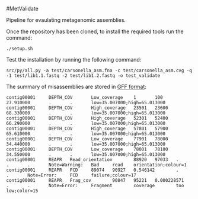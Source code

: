 #MetValidate

Pipeline for evaulating metagenomic assemblies.

Once the repository has been cloned, to install the required tools run the command:
```
./setup.sh
```

Test the installation by running the following command:

```
src/py/all.py -a test/carsonella_asm.fna -c test/carsonella_asm.cvg -q -1 test/lib1.1.fastq -2 test/lib1.2.fastq -o test_validate
```

The summary of misassemblies are stored in [GFF format](http://www.sanger.ac.uk/resources/software/gff/spec.html):

```
contig00001     DEPTH_COV       Low_coverage    1       100     27.910000       .       .       low=35.007000;high=65.013000
contig00001     DEPTH_COV       High_coverage   23501   23600   68.330000       .       .       low=35.007000;high=65.013000
contig00001     DEPTH_COV       High_coverage   52301   52400   66.290000       .       .       low=35.007000;high=65.013000
contig00001     DEPTH_COV       High_coverage   57801   57900   65.610000       .       .       low=35.007000;high=65.013000
contig00001     DEPTH_COV       Low_coverage    77901   78000   34.440000       .       .       low=35.007000;high=65.013000
contig00001     DEPTH_COV       Low_coverage    78001   78100   34.550000       .       .       low=35.007000;high=65.013000
contig00001     REAPR   Read_orientation        88920   97033   .       .       .       Note=Warning:   Bad     read    orientation;colour=1
contig00001     REAPR   FCD     89074   90927   0.546142        .       .       Note=Error:     FCD     failure;colour=17
contig00001     REAPR   Frag_cov        90847   95221   0.000228571     .       .       Note=Error:     Fragment        coverage        too     low;color=15
```